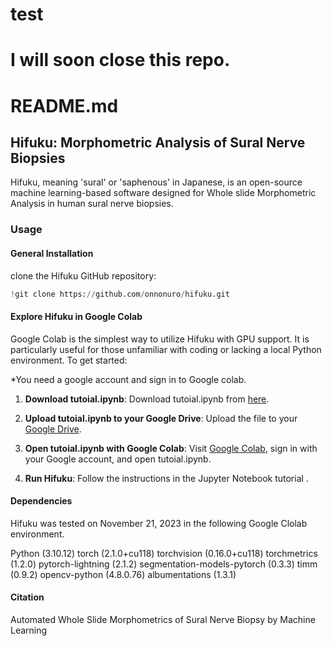 # test 
# I will soon close this repo.


# README.md

## Hifuku: Morphometric Analysis of Sural Nerve Biopsies
Hifuku, meaning 'sural' or 'saphenous' in Japanese, is an open-source machine learning-based software designed for Whole slide Morphometric Analysis in human sural nerve biopsies.

### Usage


#### General Installation
clone the Hifuku GitHub repository:
   ```python
   !git clone https://github.com/onnonuro/hifuku.git
   ```


#### Explore Hifuku in Google Colab
Google Colab is the simplest way to utilize Hifuku with GPU support. It is particularly useful for those unfamiliar with coding or lacking a local Python environment. To get started:

*You need a google account and sign in to Google colab.

1. **Download tutoial.ipynb**: Download tutoial.ipynb from [here](https://github.com/onnonuro/hifuku/blob/main/tutorial.ipynb).

2. **Upload tutoial.ipynb to your Google Drive**: Upload the file to your [Google Drive](https://www.google.com/drive/).

3. **Open tutoial.ipynb with Google Colab**: Visit [Google Colab](https://colab.research.google.com/), sign in with your Google account, and open tutoial.ipynb.

4. **Run Hifuku**: Follow the instructions in the Jupyter Notebook tutorial .

#### Dependencies
Hifuku was tested on November 21, 2023 in the following Google Clolab environment.

Python (3.10.12)
torch (2.1.0+cu118)
torchvision (0.16.0+cu118)
torchmetrics (1.2.0)
pytorch-lightning (2.1.2)
segmentation-models-pytorch (0.3.3)
timm (0.9.2)
opencv-python (4.8.0.76)
albumentations (1.3.1)

#### Citation
Automated Whole Slide Morphometrics of Sural Nerve Biopsy by Machine Learning